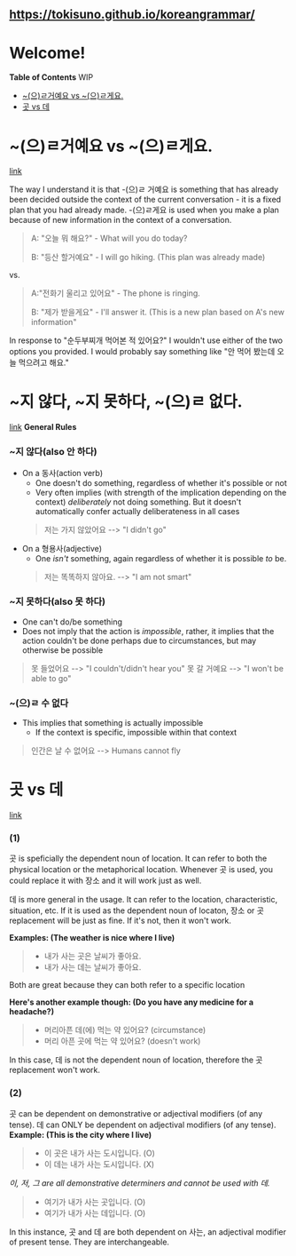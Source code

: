 ## https://tokisuno.github.io/koreangrammar/
# Welcome!

**Table of Contents**
WIP
* [~(으)ㄹ거예요 vs ~(으)ㄹ게요.](#으ㄹ거예요-vs-으ㄹ게요)
* [곳 vs 데](#곳-vs-데)

# ~(으)ㄹ거예요 vs ~(으)ㄹ게요.
[link](https://www.reddit.com/r/Korean/comments/tzvtyf/comment/i41tygp/?utm_source=share&utm_medium=web2x&context=3)

 The way I understand it is that -(으)ㄹ 거예요 is something that has already been decided outside the context of the current conversation - it is a fixed plan that you had already made. -(으)ㄹ게요 is used when you make a plan because of new information in the context of a conversation.

>A: "오늘 뭐 해요?" - What will you do today?
>
>B: "등산 할거예요" - I will go hiking. (This plan was already made)

vs.

>A:"전화기 울리고 있어요" - The phone is ringing.
>
>B: "제가 받을게요" - I'll answer it. (This is a new plan based on A's new information"

 In response to "순두부찌개 먹어본 적 있어요?" I wouldn't use either of the two options you provided. I would probably say something like "안 먹어 봤는데 오늘 먹으려고 해요."

# ~지 않다, ~지 못하다, ~(으)ㄹ 없다. 
[link](https://korean.stackexchange.com/questions/181/what-is-the-difference-between-%EC%A7%80-%EC%95%8A%EB%8B%A4-%EC%A7%80-%EB%AA%BB%ED%95%98%EB%8B%A4-and-%E3%84%B9-%EC%9D%84-%EC%88%98-%EC%97%86%EB%8B%A4)
**General Rules**
### ~지 않다(also 안 하다)
- On a 동사(action verb)
    - One doesn't do something, regardless of whether it's possible or not
    - Very often implies (with strength of the implication depending on the context) *deliberately* not doing something. But it doesn't automatically confer actually deliberateness in all cases
    > 저는 가지 않았어요 --> "I didn't go"
- On a 형용사(adjective)
    - One *isn't* something, again regardless of whether it is possible *to* be.
    > 저는 똑똑하지 않아요. --> "I am not smart"

### ~지 못하다(also 못 하다)
- One can't do/be something
- Does not imply that the action is *impossible*, rather, it implies that the action couldn't be done perhaps due to circumstances, but may otherwise be possible
> 못 들었어요 --> "I couldn't/didn't hear you"
> 못 갈 거예요 --> "I won't be able to go"

### ~(으)ㄹ 수 없다
- This implies that something is actually impossible 
    - If the context is specific, impossible within that context

> 인간은 날 수 없어요 --> Humans cannot fly

# 곳 vs 데
[link](https://www.reddit.com/r/Korean/comments/25jk1v/difference_in_usage_of_%EA%B3%B3_vs_%EB%8D%B0_for_place/chii09c/?utm_source=share&utm_medium=web2x&context=3)
### (1)
 곳 is speficially the dependent noun of location. It can refer to both the physical location or the metaphorical location. Whenever 곳 is used, you could replace it with 장소 and it will work just as well.

 데 is more general in the usage. It can refer to the location, characteristic, situation, etc. If it is used as the dependent noun of locaton, 장소 or 곳 replacement will be just as fine. If it's not, then it won't work.

**Examples: (The weather is nice where I live)**
 >- 내가 사는 곳은 날씨가 좋아요.
 >- 내가 사는 데는 날씨가 좋아요.

 Both are great because they can both refer to a specific location

**Here's another example though: (Do you have any medicine for a headache?)**
 >- 머리아픈 데(에) 먹는 약 있어요? (circumstance)
 >- 머리 아픈 곳에 먹는 약 있어요? (doesn't work)

 In this case, 데 is not the dependent noun of location, therefore the 곳 replacement won't work.

### (2)
 곳 can be dependent on demonstrative or adjectival modifiers (of any tense). 데 can ONLY be dependent on adjectival modifiers (of any tense).
 **Example: (This is the city where I live)**
 >- 이 곳은 내가 사는 도시입니다. (O)
 >- 이 데는 내가 사는 도시입니다. (X)
 >
 *이, 저, 그 are all demonstrative determiners and cannot be used with 데.*
 >- 여기가 내가 사는 곳입니다. (O)
 >- 여기가 내가 사는 데입니다. (O)

 In this instance, 곳 and 데 are both dependent on 사는, an adjectival modifier of present tense. They are interchangeable.
 

